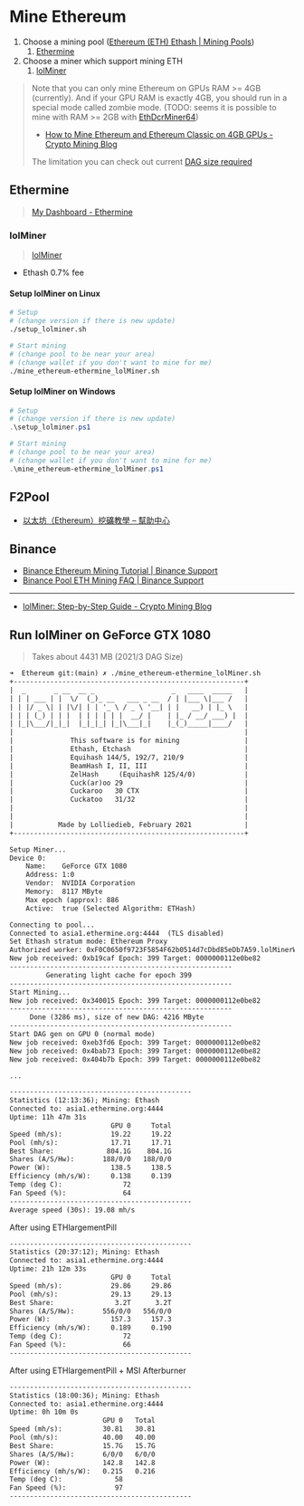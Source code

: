 # Mine Ethereum

1. Choose a mining pool ([Ethereum (ETH) Ethash | Mining Pools](https://miningpoolstats.stream/ethereum))
   1. [Ethermine](#Ethermine)
2. Choose a miner which support mining ETH
   1. [lolMiner](#lolminer)

> Note that you can only mine Ethereum on GPUs RAM >= 4GB (currently). And if your GPU RAM is exactly 4GB, you should run in a special mode called zombie mode. (TODO: seems it is possible to mine with RAM >= 2GB with [EthDcrMiner64](../Miner.md#claymores-dual-ethereumdecred-amdnvidia-gpu-miner-ethdcrminer64))
>
> * [How to Mine Ethereum and Ethereum Classic on 4GB GPUs - Crypto Mining Blog](https://2miners.com/blog/how-to-mine-ethereum-and-ethereum-classic-on-4gb-gpus/)
>
> The limitation you can check out current [DAG size required](https://minerstat.com/dag-size-calculator)

## Ethermine

> [My Dashboard - Ethermine](https://ethermine.org/miners/F0C0650f9723F5854F62b0514d7cDbd85eDb7A59/dashboard)

### lolMiner

> [lolMiner](https://github.com/Lolliedieb/lolMiner-releases/releases)

* Ethash 0.7% fee

#### Setup lolMiner on Linux

```sh
# Setup
# (change version if there is new update)
./setup_lolminer.sh
```

```sh
# Start mining
# (change pool to be near your area)
# (change wallet if you don't want to mine for me)
./mine_ethereum-ethermine_lolMiner.sh
```

#### Setup lolMiner on Windows

```powershell
# Setup
# (change version if there is new update)
.\setup_lolminer.ps1
```

```powershell
# Start mining
# (change pool to be near your area)
# (change wallet if you don't want to mine for me)
.\mine_ethereum-ethermine_lolMiner.ps1
```

## F2Pool

* [以太坊（Ethereum）挖礦教學 – 幫助中心](https://blog.f2pool.com/zh-tw/mining-tutorial-zh/eth_zh)

## Binance

* [Binance Ethereum Mining Tutorial | Binance Support](https://www.binance.com/en/support/faq/9bd21a9536d74d1fb65c83f8e60ded93)
* [Binance Pool ETH Mining FAQ | Binance Support](https://www.binance.com/zh-TW/support/faq/9189cc6e06f34ef2812d8eb54a03a302)

---

* [lolMiner: Step-by-Step Guide - Crypto Mining Blog](https://2miners.com/blog/lolminer-step-by-step-guide/)

## Run lolMiner on GeForce GTX 1080

> Takes about 4431 MB (2021/3 DAG Size)

```txt
➜  Ethereum git:(main) ✗ ./mine_ethereum-ethermine_lolMiner.sh 
+---------------------------------------------------------+
|  _       _ __  __ _                   _   ____  _____   |
| | | ___ | |  \/  (_)_ __   ___ _ __  / | |___ \|___ /   |
| | |/ _ \| | |\/| | | '_ \ / _ \ '__| | |   __) | |_ \   |
| | | (_) | | |  | | | | | |  __/ |    | |_ / __/ ___) |  |
| |_|\___/|_|_|  |_|_|_| |_|\___|_|    |_(_)_____|____/   |
|                                                         |
|              This software is for mining                |
|              Ethash, Etchash                            |
|              Equihash 144/5, 192/7, 210/9               |
|              BeamHash I, II, III                        |
|              ZelHash     (EquihashR 125/4/0)            |
|              Cuck(ar)oo 29                              |
|              Cuckaroo   30 CTX                          |
|              Cuckatoo   31/32                           |
|                                                         |
|                                                         |
|           Made by Lolliedieb, February 2021             |
+---------------------------------------------------------+

Setup Miner... 
Device 0: 
    Name:    GeForce GTX 1080 
    Address: 1:0 
    Vendor:  NVIDIA Corporation
    Memory:  8117 MByte 
    Max epoch (approx): 886 
    Active:  true (Selected Algorithm: ETHash) 

Connecting to pool... 
Connected to asia1.ethermine.org:4444  (TLS disabled)
Set Ethash stratum mode: Ethereum Proxy
Authorized worker: 0xF0C0650f9723F5854F62b0514d7cDbd85eDb7A59.lolMinerWorker 
New job received: 0xb19caf Epoch: 399 Target: 0000000112e0be82 
------------------------------------------------------- 
         Generating light cache for epoch 399 
------------------------------------------------------- 
Start Mining... 
New job received: 0x340015 Epoch: 399 Target: 0000000112e0be82 
------------------------------------------------------- 
     Done (3286 ms), size of new DAG: 4216 MByte 
------------------------------------------------------- 
Start DAG gen on GPU 0 (normal mode) 
New job received: 0xeb3fd6 Epoch: 399 Target: 0000000112e0be82 
New job received: 0x4bab73 Epoch: 399 Target: 0000000112e0be82 
New job received: 0x404b7b Epoch: 399 Target: 0000000112e0be82

...

--------------------------------------------- 
Statistics (12:13:36); Mining: Ethash 
Connected to: asia1.ethermine.org:4444 
Uptime: 11h 47m 31s 
                         GPU 0     Total
Speed (mh/s):            19.22     19.22
Pool (mh/s):             17.71     17.71
Best Share:             804.1G    804.1G
Shares (A/S/Hw):       188/0/0   188/0/0
Power (W):               138.5     138.5
Efficiency (mh/s/W):     0.138     0.139
Temp (deg C):               72          
Fan Speed (%):              64          
--------------------------------------------- 
Average speed (30s): 19.08 mh/s
```

After using ETHlargementPill

```txt
---------------------------------------------
Statistics (20:37:12); Mining: Ethash
Connected to: asia1.ethermine.org:4444
Uptime: 21h 12m 33s
                         GPU 0     Total
Speed (mh/s):            29.86     29.86
Pool (mh/s):             29.13     29.13
Best Share:               3.2T      3.2T
Shares (A/S/Hw):       556/0/0   556/0/0
Power (W):               157.3     157.3
Efficiency (mh/s/W):     0.189     0.190
Temp (deg C):               72
Fan Speed (%):              66
---------------------------------------------
```

After using ETHlargementPill + MSI Afterburner

```txt
---------------------------------------------
Statistics (18:00:36); Mining: Ethash
Connected to: asia1.ethermine.org:4444
Uptime: 0h 10m 0s
                       GPU 0   Total
Speed (mh/s):          30.81   30.81
Pool (mh/s):           40.00   40.00
Best Share:            15.7G   15.7G
Shares (A/S/Hw):       6/0/0   6/0/0
Power (W):             142.8   142.8
Efficiency (mh/s/W):   0.215   0.216
Temp (deg C):             58
Fan Speed (%):            97
---------------------------------------------
```
